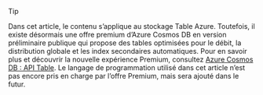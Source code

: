 > [!TIP]
> Dans cet article, le contenu s’applique au stockage Table Azure. Toutefois, il existe désormais une offre premium d’Azure Cosmos DB en version préliminaire publique qui propose des tables optimisées pour le débit, la distribution globale et les index secondaires automatiques. Pour en savoir plus et découvrir la nouvelle expérience Premium, consultez [Azure Cosmos DB : API Table](https://aka.ms/premiumtables). Le langage de programmation utilisé dans cet article n’est pas encore pris en charge par l’offre Premium, mais sera ajouté dans le futur.
>
